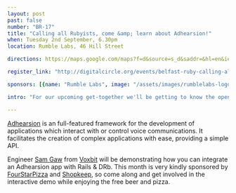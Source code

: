 ```yaml
---
layout: post
past: false
number: "BR-17"
title: "Calling all Rubyists, come &amp; learn about Adhearsion!"
when: Tuesday 2nd September, 6.30pm
location: Rumble Labs, 46 Hill Street

directions: https://maps.google.com/maps?f=d&source=s_d&saddr=&hl=en&ie=UTF8&layer=c&daddr=The+Rumble+Laboratory+%4054.60231963589608,-5.927209854125977

register_link: "http://digitalcircle.org/events/belfast-ruby-calling-all-rubyists-come-learn-about-adhearsion"

sponsors: [{name: "Rumble Labs", image: "/assets/images/rumblelabs-logo.png", link: "http://rumblelabs.com"}, {name: "Shopkeep", image: "/assets/images/shopkeeppos-logo.png", link: "http://shopkeep.com"}, {name: "Four Star Pizza", image: "/assets/images/fourstarpizza-logo.png", link: "http://www.fourstarpizza.co.uk/"}]

intro: "For our upcoming get-together we'll be getting to know the open-sourced, voice application framework, Adhearsion, as our guest speaker takes on the brave task of a live coding demo. It'll be the ‘Hello world!’ of telecoms using micro services!"

---
```


[Adhearsion](http://www.adhearsion.com/) is an full-featured framework for the development of applications which interact with or control voice communications. It facilitates the creation of complex applications with ease, providing a simple API.

Engineer [Sam Gaw](https://twitter.com/nevercertified) from [Voxbit](https://twitter.com/voxbit) will be demonstrating how you can integrate an Adhearsion app with Rails & DRb. This month is very kindly sponsored by [FourStarPizza](http://www.fourstarpizza.co.uk/) and [Shopkeep](http://www.shopkeep.com/), so come along and get involved in the interactive demo while enjoying the free beer and pizza.

